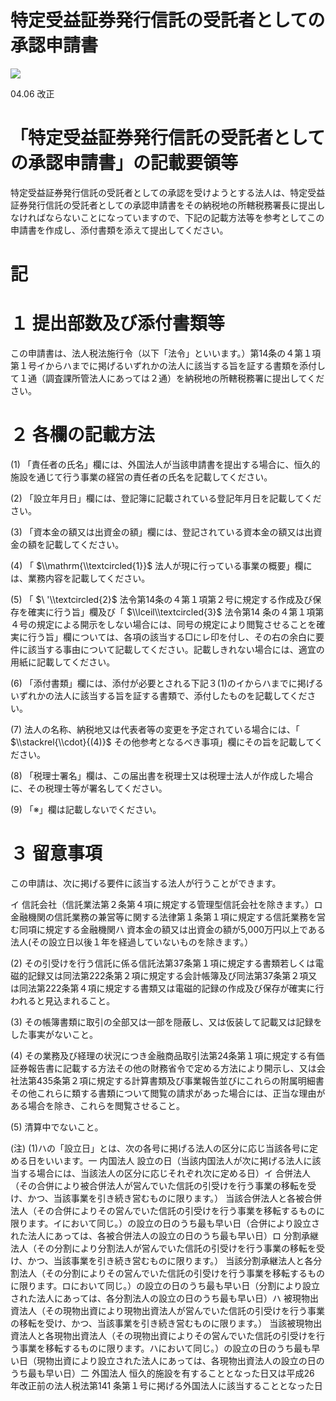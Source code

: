 # 特定受益証券発行信託の受託者としての承認申請書

![](https://www.nta.go.jp/tmp/4dc8fa45-a1e4-4d3a-894f-4e46bf9c98fc/images/e5aaa271921c65e2fad10700527407a0efdecb7e8ffbb425287a9e184241e22a.jpg)

04.06 改正

# 「特定受益証券発行信託の受託者としての承認申請書」の記載要領等

特定受益証券発行信託の受託者としての承認を受けようとする法人は、特定受益証券発行信託の受託者としての承認申請書をその納税地の所轄税務署長に提出しなければならないことになっていますので、下記の記載方法等を参考としてこの申請書を作成し、添付書類を添えて提出してください。

# 記

# １ 提出部数及び添付書類等

この申請書は、法人税法施行令（以下「法令」といいます。）第14条の４第１項第１号イからハまでに掲げるいずれかの法人に該当する旨を証する書類を添付して１通（調査課所管法人にあっては２通）を納税地の所轄税務署に提出してください。

# ２ 各欄の記載方法

(1) 「責任者の氏名」欄には、外国法人が当該申請書を提出する場合に、恒久的施設を通じて行う事業の経営の責任者の氏名を記載してください。

(2) 「設立年月日」欄には、登記簿に記載されている登記年月日を記載してください。

(3) 「資本金の額又は出資金の額」欄には、登記されている資本金の額又は出資金の額を記載してください。

(4) 「 $\\mathrm{\\textcircled{1}}$ 法人が現に行っている事業の概要」欄には、業務内容を記載してください。

(5) 「 $\ '\\textcircled{2}$ 法令第14条の４第１項第２号に規定する作成及び保存を確実に行う旨」欄及び「 $\\lceil\\textcircled{3}$ 法令第14 条の４第１項第４号の規定による開示をしない場合には、同号の規定により閲覧させることを確実に行う旨」欄については、各項の該当する□にレ印を付し、その右の余白に要件に該当する事由について記載してください。記載しきれない場合には、適宜の用紙に記載してください。

(6) 「添付書類」欄には、添付が必要とされる下記３(1)のイからハまでに掲げるいずれかの法人に該当する旨を証する書類で、添付したものを記載してください。

(7) 法人の名称、納税地又は代表者等の変更を予定されている場合には、「 $\\stackrel{\\cdot}{(4)}$ その他参考となるべき事項」欄にその旨を記載してください。

(8) 「税理士署名」欄は、この届出書を税理士又は税理士法人が作成した場合に、その税理士等が署名してください。

(9) 「※」欄は記載しないでください。

# ３ 留意事項

この申請は、次に掲げる要件に該当する法人が行うことができます。

イ 信託会社（信託業法第２条第４項に規定する管理型信託会社を除きます。）ロ 金融機関の信託業務の兼営等に関する法律第１条第１項に規定する信託業務を営む同項に規定する金融機関ハ 資本金の額又は出資金の額が5,000万円以上である法人(その設立日以後１年を経過していないものを除きます。）

(2) その引受けを行う信託に係る信託法第37条第１項に規定する書類若しくは電磁的記録又は同法第222条第２項に規定する会計帳簿及び同法第37条第２項又は同法第222条第４項に規定する書類又は電磁的記録の作成及び保存が確実に行われると見込まれること。

(3) その帳簿書類に取引の全部又は一部を隠蔽し、又は仮装して記載又は記録をした事実がないこと。

(4) その業務及び経理の状況につき金融商品取引法第24条第１項に規定する有価証券報告書に記載する方法その他の財務省令で定める方法により開示し、又は会社法第435条第２項に規定する計算書類及び事業報告並びにこれらの附属明細書その他これらに類する書類について閲覧の請求があった場合には、正当な理由がある場合を除き、これらを閲覧させること。

(5) 清算中でないこと。

(注) (1)ハの「設立日」とは、次の各号に掲げる法人の区分に応じ当該各号に定める日をいいます。一 内国法人 設立の日（当該内国法人が次に掲げる法人に該当する場合には、当該法人の区分に応じそれぞれ次に定める日）イ 合併法人（その合併により被合併法人が営んでいた信託の引受けを行う事業の移転を受け、かつ、当該事業を引き続き営むものに限ります。） 当該合併法人と各被合併法人（その合併によりその営んでいた信託の引受けを行う事業を移転するものに限ります。イにおいて同じ。）の設立の日のうち最も早い日（合併により設立された法人にあっては、各被合併法人の設立の日のうち最も早い日）ロ 分割承継法人（その分割により分割法人が営んでいた信託の引受けを行う事業の移転を受け、かつ、当該事業を引き続き営むものに限ります。） 当該分割承継法人と各分割法人（その分割によりその営んでいた信託の引受けを行う事業を移転するものに限ります。ロにおいて同じ。）の設立の日のうち最も早い日（分割により設立された法人にあっては、各分割法人の設立の日のうち最も早い日）ハ 被現物出資法人（その現物出資により現物出資法人が営んでいた信託の引受けを行う事業の移転を受け、かつ、当該事業を引き続き営むものに限ります。） 当該被現物出資法人と各現物出資法人（その現物出資によりその営んでいた信託の引受けを行う事業を移転するものに限ります。ハにおいて同じ。）の設立の日のうち最も早い日（現物出資により設立された法人にあっては、各現物出資法人の設立の日のうち最も早い日）二 外国法人 恒久的施設を有することとなった日又は平成26 年改正前の法人税法第141 条第１号に掲げる外国法人に該当することとなった日